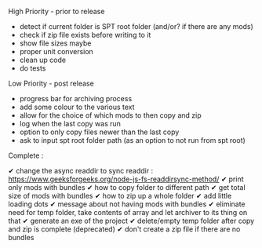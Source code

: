 High Priority - prior to release

- detect if current folder is SPT root folder (and/or? if there are any mods)
- check if zip file exists before writing to it
- show file sizes maybe
- proper unit conversion
- clean up code
- do tests

Low Priority - post release

- progress bar for archiving process
- add some colour to the various text
- allow for the choice of which mods to then copy and zip
- log when the last copy was run
- option to only copy files newer than the last copy
- ask to input spt root folder path (as an option to not run from spt root)

Complete :

✔ change the async readdir to sync readdir : <https://www.geeksforgeeks.org/node-js-fs-readdirsync-method/>
✔ print only mods with bundles
✔ how to copy folder to different path
✔ get total size of mods with bundles
✔ how to zip up a whole folder
✔ add little loading dots
✔ message about not having mods with bundles
✔ eliminate need for temp folder, take contents of array and let archiver to its thing on that
✔ generate an exe of the project
✔ delete/empty temp folder after copy and zip is complete (deprecated)
✔ don't create a zip file if there are no bundles
